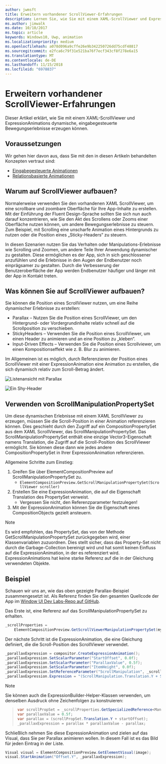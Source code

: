 ```yaml
---
author: jwmsft
title: Erweitern vorhandener ScrollViewer-Erfahrungen
description: Lernen Sie, wie Sie mit einem XAML-ScrollViewer und ExpressionAnimations dynamische, eingabegesteuerte Bewegungserlebnisse erzeugen können.
ms.author: jimwalk
ms.date: 10/10/2017
ms.topic: article
keywords: Windows10, Uwp, animation
ms.localizationpriority: medium
ms.openlocfilehash: a078d096a9cffe26e9b342250726dd75cdf48817
ms.sourcegitcommit: e2fca6c79f31e521ba76f7ecf343cf8f278e6a15
ms.translationtype: MT
ms.contentlocale: de-DE
ms.lasthandoff: 11/15/2018
ms.locfileid: "6978837"
---
```

# <a name="enhance-existing-scrollviewer-experiences"></a>Erweitern vorhandener ScrollViewer-Erfahrungen

Dieser Artikel erklärt, wie Sie mit einem XAML-ScrollViewer und ExpressionAnimations dynamische, eingabegesteuerte Bewegungserlebnisse erzeugen können.

## <a name="prerequisites"></a>Voraussetzungen

Wir gehen hier davon aus, dass Sie mit den in diesen Artikeln behandelten Konzepten vertraut sind:

- [Eingabegesteuerte Animationen](input-driven-animations.md)
- [Relationsbasierte Animationen](relation-animations.md)

## <a name="why-build-on-top-of-scrollviewer"></a>Warum auf ScrollViewer aufbauen?

Normalerweise verwenden Sie den vorhandenen XAML ScrollViewer, um eine scrollbare und zoombare Oberfläche für Ihre App-Inhalte zu erstellen. Mit der Einführung der Fluent Design-Sprache sollten Sie sich nun auch darauf konzentrieren, wie Sie den Akt des Scrollens oder Zooms einer Oberfläche nutzen können, um andere Bewegungserlebnisse zu steuern. Zum Beispiel, mit Scrolling eine unscharfe Animation eines Hintergrunds zu nutzen oder die Position eines „Sticky-Headers“ zu steuern.

In diesen Szenarien nutzen Sie das Verhalten oder Manipulations-Erlebnisse wie Scrolling und Zoomen, um andere Teile Ihrer Anwendung dynamischer zu gestalten. Diese ermöglichen es der App, sich in sich geschlossener anzufühlen und die Erlebnisse in den Augen der Endbenutzer noch einprägsamer zu gestalten. Durch die Verbesserung der Benutzeroberfläche der App werden Endbenutzer häufiger und länger mit der App in Kontakt treten.

## <a name="what-can-you-build-on-top-of-scrollviewer"></a>Was können Sie auf ScrollViewer aufbauen?

Sie können die Position eines ScrollViewer nutzen, um eine Reihe dynamischer Erlebnisse zu erstellen:

- Parallax – Nutzen Sie die Position eines ScrollViewer, um den Hintergrund- oder Vordergrundinhalte relativ schnell auf die Scrollposition zu verschieben.
- StickyHeaders – Verwenden Sie die Position eines ScrollViewer, um einen Header zu animieren und an eine Position zu „kleben“.
- Input-Driven Effects – Verwenden Sie die Position eines Scrollviewer, um einen Kompositionseffekt wie z. B. Blur zu animieren.

Im Allgemeinen ist es möglich, durch Referenzieren der Position eines ScrollViewer mit einer ExpressionAnimation eine Animation zu erstellen, die sich dynamisch relativ zum Scroll-Betrag ändert.

![Listenansicht mit Parallax](images/animation/parallax.gif)

![Ein Shy-Header](images/animation/shy-header.gif)

## <a name="using-scrollmanipulationpropertyset"></a>Verwenden von ScrollManipulationPropertySet

Um diese dynamischen Erlebnisse mit einem XAML ScrollViewer zu erzeugen, müssen Sie die Scroll-Position in einer Animation referenzieren können. Dies geschieht durch den Zugriff auf ein CompositionPropertySet aus dem XAML ScrollViewer, das ScrollManipulationPropertySet.
Das ScrollManipulationPropertySet enthält eine einzige Vector3-Eigenschaft namens Translation, die Zugriff auf die Scroll-Position des ScrollViewer ermöglicht. Sie können diese dann wie jedes andere CompositionPropertySet in Ihrer ExpressionAnimation referenzieren.

Allgemeine Schritte zum Einstieg:

1. Greifen Sie über ElementCompositionPreview auf ScrollManipulationPropertySet zu.
    - `ElementCompositionPreview.GetScrollManipulationPropertySet(ScrollViewer scroller)`
1. Erstellen Sie eine ExpressionAnimation, die auf die Eigenschaft Translation des PropertySet verweist.
    - Vergessen Sie nicht, den Referenzparameter festzulegen!
1. Mit der ExpressionAnimation können Sie die Eigenschaft eines CompositionObjects gezielt ansteuern.

> [!NOTE]
> Es wird empfohlen, das PropertySet, das von der Methode GetScrollManipulationPropertySet zurückgegeben wird, einer Klassenvariablen zuzuordnen. Dies stellt sicher, dass das Property-Set nicht durch die Garbage-Collection bereinigt wird und hat somit keinen Einfluss auf die ExpressionAnimation, in der es referenziert wird. ExpressionAnimations hat keine starke Referenz auf die in der Gleichung verwendeten Objekte.

## <a name="example"></a>Beispiel

Schauen wir uns an, wie das oben gezeigte Parallax-Beispiel zusammengesetzt ist. Als Referenz finden Sie den gesamten Quellcode der App im [Window UI Dev Labs-Repo auf GitHub](https://github.com/Microsoft/WindowsUIDevLabs).

Das Erste ist, eine Referenz auf das ScrollManipulationPropertySet zu erhalten.

```csharp
_scrollProperties =
    ElementCompositionPreview.GetScrollViewerManipulationPropertySet(myScrollViewer);
```

Der nächste Schritt ist die ExpressionAnimation, die eine Gleichung definiert, die die Scroll-Position des ScrollViewer verwendet.

```csharp
_parallaxExpression = compositor.CreateExpressionAnimation();
_parallaxExpression.SetScalarParameter("StartOffset", 0.0f);
_parallaxExpression.SetScalarParameter("ParallaxValue", 0.5f);
_parallaxExpression.SetScalarParameter("ItemHeight", 0.0f);
_parallaxExpression.SetReferenceParameter("ScrollManipulation", _scrollProperties);
_parallaxExpression.Expression = "(ScrollManipulation.Translation.Y + StartOffset - (0.5 * ItemHeight)) * ParallaxValue - (ScrollManipulation.Translation.Y + StartOffset - (0.5 * ItemHeight))";
```

> [!NOTE]
> Sie können auch die ExpressionBuilder-Helper-Klassen verwenden, um denselben Ausdruck ohne Zeichenfolgen zu konstruieren:

> ```csharp
> var scrollPropSet = _scrollProperties.GetSpecializedReference<ManipulationPropertySetReferenceNode>();
> var parallaxValue = 0.5f;
> var parallax = (scrollPropSet.Translation.Y + startOffset);
> _parallaxExpression = parallax * parallaxValue - parallax;
> ```

Schließlich nehmen Sie diese ExpressionAnimation und zielen auf das Visual, dass Sie per Parallax animieren wollen. In diesem Fall ist es das Bild für jeden Eintrag in der Liste.

```csharp
Visual visual = ElementCompositionPreview.GetElementVisual(image);
visual.StartAnimation("Offset.Y", _parallaxExpression);
```